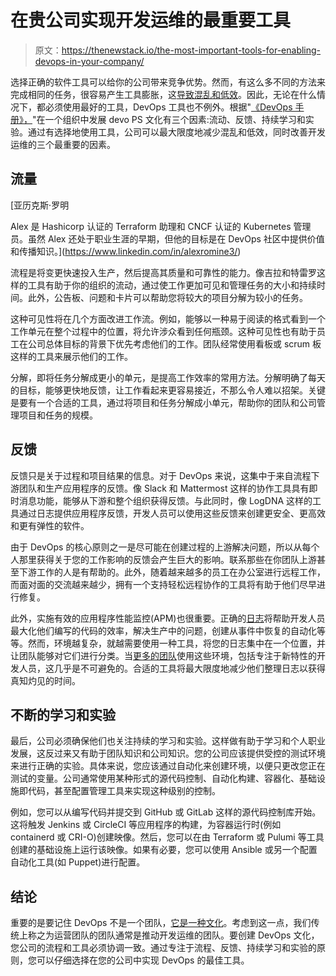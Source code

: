 # 在贵公司实现开发运维的最重要工具

> 原文：<https://thenewstack.io/the-most-important-tools-for-enabling-devops-in-your-company/>

选择正确的软件工具可以给你的公司带来竞争优势。然而，有这么多不同的方法来完成相同的任务，很容易产生工具膨胀，这[导致混乱和低效](https://www.scoro.com/blog/use-fewer-business-tools/)。因此，无论在什么情况下，都必须使用最好的工具，DevOps 工具也不例外。根据"[《DevOps 手册》，](https://www.amazon.com/DevOps-Handbook-World-Class-Reliability-Organizations/dp/1942788002)"在一个组织中发展 devo PS 文化有三个因素:流动、反馈、持续学习和实验。通过有选择地使用工具，公司可以最大限度地减少混乱和低效，同时改善开发运维的三个最重要的因素。

## **流量**

 [亚历克斯·罗明

Alex 是 Hashicorp 认证的 Terraform 助理和 CNCF 认证的 Kubernetes 管理员。虽然 Alex 还处于职业生涯的早期，但他的目标是在 DevOps 社区中提供价值和传播知识。](https://www.linkedin.com/in/alexromine3/) 

流程是将变更快速投入生产，然后提高其质量和可靠性的能力。像吉拉和特雷罗这样的工具有助于你的组织的流动，通过使工作更加可见和管理任务的大小和持续时间。此外，公告板、问题和卡片可以帮助您将较大的项目分解为较小的任务。

这种可见性将在几个方面改进工作流。例如，能够以一种易于阅读的格式看到一个工作单元在整个过程中的位置，将允许涉众看到任何瓶颈。这种可见性也有助于员工在公司总体目标的背景下优先考虑他们的工作。团队经常使用看板或 scrum 板这样的工具来展示他们的工作。

分解，即将任务分解成更小的单元，是提高工作效率的常用方法。分解明确了每天的目标，能够更快地反馈，让工作看起来更容易接近，不那么令人难以招架。关键是要有一个合适的工具，通过将项目和任务分解成小单元，帮助你的团队和公司管理项目和任务的规模。

## **反馈**

反馈只是关于过程和项目结果的信息。对于 DevOps 来说，这集中于来自流程下游团队和生产应用程序的反馈。像 Slack 和 Mattermost 这样的协作工具具有即时消息功能，能够从下游和整个组织获得反馈。与此同时，像 LogDNA 这样的工具通过日志提供应用程序反馈，开发人员可以使用这些反馈来创建更安全、更高效和更有弹性的软件。

由于 DevOps 的核心原则之一是尽可能在创建过程的上游解决问题，所以从每个人那里获得关于您的工作影响的反馈会产生巨大的影响。联系那些在你团队上游甚至下游工作的人是有帮助的。此外，随着越来越多的员工在办公室进行远程工作，而面对面的交流越来越少，拥有一个支持轻松远程协作的工具将有助于他们尽早进行修复。

此外，实施有效的应用程序性能监控(APM)也很重要。正确的[日志](https://www.logdna.com/learn-log-management/what-is-log-analysis)将帮助开发人员最大化他们编写的代码的效率，解决生产中的问题，创建从事件中恢复的自动化等等。然而，环境越复杂，就越需要使用一种工具，将您的日志集中在一个位置，并让团队能够对它们进行分类。当[更多的团队](https://f.hubspotusercontent00.net/hubfs/4102406/Marketing%20Materials/11127_LogDNA_451Research_Advisory_BIB_LogAnalytics_2021%205.27.pdf)使用这些环境，包括专注于新特性的开发人员，这几乎是不可避免的。合适的工具将最大限度地减少他们整理日志以获得真知灼见的时间。

## **不断的学习和实验**

最后，公司必须确保他们也关注持续的学习和实验。这样做有助于学习和个人职业发展，这反过来又有助于团队知识和公司知识。您的公司应该提供受控的测试环境来进行正确的实验。具体来说，您应该通过自动化来创建环境，以便只更改您正在测试的变量。公司通常使用某种形式的源代码控制、自动化构建、容器化、基础设施即代码，甚至配置管理工具来实现这种级别的控制。

例如，您可以从编写代码并提交到 GitHub 或 GitLab 这样的源代码控制库开始。这将触发 Jenkins 或 CircleCI 等应用程序的构建，为容器运行时(例如 containerd 或 CRI-O)创建映像。然后，您可以在由 Terraform 或 Pulumi 等工具创建的基础设施上运行该映像。如果有必要，您可以使用 Ansible 或另一个配置自动化工具(如 Puppet)进行配置。

## **结论**

重要的是要记住 DevOps 不是一个团队，[它是一种文化](https://blog.kylegalbraith.com/2019/03/18/devops-is-an-evolving-culture-not-a-team/)。考虑到这一点，我们传统上称之为运营团队的团队通常是推动开发运维的团队。要创建 DevOps 文化，您公司的流程和工具必须协调一致。通过专注于流程、反馈、持续学习和实验的原则，您可以仔细选择在您的公司中实现 DevOps 的最佳工具。

<svg xmlns:xlink="http://www.w3.org/1999/xlink" viewBox="0 0 68 31" version="1.1"><title>Group</title> <desc>Created with Sketch.</desc></svg>